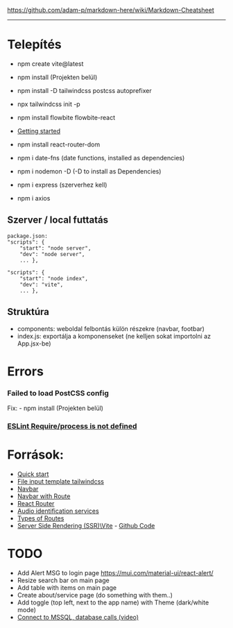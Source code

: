 https://github.com/adam-p/markdown-here/wiki/Markdown-Cheatsheet
___
# Telepítés
- npm create vite@latest
- npm install (Projekten belül)

- npm install -D tailwindcss postcss autoprefixer
- npx tailwindcss init -p

- npm install flowbite flowbite-react
- [Getting started](https://flowbite.com/docs/getting-started/react/)

- npm install react-router-dom
- npm i date-fns  (date functions, installed as dependencies)
- npm i nodemon -D (-D to install as Dependencies)
- npm i express (szerverhez kell)
- npm i axios

## Szerver / local futtatás
```
package.json:
"scripts": {
    "start": "node server",
    "dev": "node server",
    ... },

"scripts": {
    "start": "node index",
    "dev": "vite",
    ... },
```

## Struktúra
 - components: weboldal felbontás külön részekre (navbar, footbar)
 - index.js: exportálja a komponenseket (ne kelljen sokat importolni az App.jsx-be)

# Errors

### Failed to load PostCSS config

Fix:  - npm install (Projekten belül)

### [ESLint Require/process is not defined](https://stackoverflow.com/questions/50894000/eslint-process-is-not-defined)

# Források:
- [Quick start](https://react.dev/learn)
- [File input template tailwindcss](https://flowbite.com/docs/forms/file-input/)
- [Navbar](https://flowbite.com/docs/components/navbar/)
- [Navbar with Route](https://github.com/CodeCompleteYT/react-navbar)
- [React Router](https://www.w3schools.com/react/react_router.asp)
- [Audio identification services](https://acoustid.biz/)
- [Types of Routes](https://www.geeksforgeeks.org/reactjs-types-of-routers/)
- [Server Side Rendering (SSR)\Vite](https://vitejs.dev/guide/ssr) - [Github Code](https://github.com/bluwy/create-vite-extra/blob/master/template-ssr-react/package.json)

# TODO
- Add Alert MSG to login page https://mui.com/material-ui/react-alert/
- Resize search bar on main page
- Add table with items on main page
- Create about/service page (do something with them..)
- Add toggle (top left, next to the app name) with Theme (dark/white mode)
- [Connect to MSSQL, database calls (video)](https://www.youtube.com/watch?v=Uh2JCSUjA_E&t=4s)
